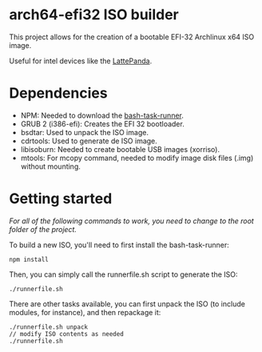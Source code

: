 # arch64-efi32 ISO builder

This project allows for the creation of a bootable EFI-32 Archlinux x64 ISO
image. 

Useful for intel devices like the [LattePanda](http://www.lattepanda.com/).

# Dependencies

* NPM: Needed to download the [bash-task-runner](https://github.com/stylemistake/bash-task-runner).
* GRUB 2 (i386-efi): Creates the EFI 32 bootloader.
* bsdtar: Used to unpack the ISO image.
* cdrtools: Used to generate de ISO image.
* libisoburn: Needed to create bootable USB images (xorriso).
* mtools: For mcopy command, needed to modify image disk files (.img) without mounting.

# Getting started

*For all of the following commands to work, you need to change to the root folder
of the project.*

To build a new ISO, you'll need to first install the bash-task-runner:

    npm install

Then, you can simply call the runnerfile.sh script to generate the ISO:

    ./runnerfile.sh 

There are other tasks available, you can first unpack the ISO 
(to include modules, for instance), and then repackage it:

    ./runnerfile.sh unpack
    // modify ISO contents as needed
    ./runnerfile.sh 
